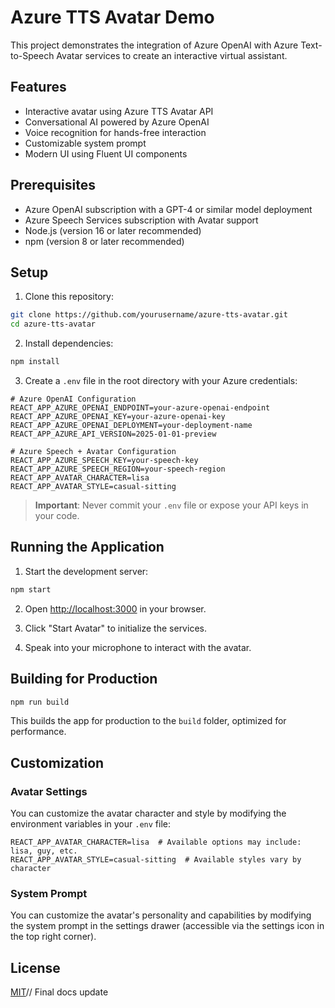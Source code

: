 # Azure TTS Avatar Demo

This project demonstrates the integration of Azure OpenAI with Azure Text-to-Speech Avatar services to create an interactive virtual assistant.

## Features

- Interactive avatar using Azure TTS Avatar API
- Conversational AI powered by Azure OpenAI
- Voice recognition for hands-free interaction
- Customizable system prompt
- Modern UI using Fluent UI components

## Prerequisites

- Azure OpenAI subscription with a GPT-4 or similar model deployment
- Azure Speech Services subscription with Avatar support
- Node.js (version 16 or later recommended)
- npm (version 8 or later recommended)

## Setup

1. Clone this repository:
```bash
git clone https://github.com/yourusername/azure-tts-avatar.git
cd azure-tts-avatar
```

2. Install dependencies:
```bash
npm install
```

3. Create a `.env` file in the root directory with your Azure credentials:
```
# Azure OpenAI Configuration
REACT_APP_AZURE_OPENAI_ENDPOINT=your-azure-openai-endpoint
REACT_APP_AZURE_OPENAI_KEY=your-azure-openai-key
REACT_APP_AZURE_OPENAI_DEPLOYMENT=your-deployment-name
REACT_APP_AZURE_API_VERSION=2025-01-01-preview

# Azure Speech + Avatar Configuration
REACT_APP_AZURE_SPEECH_KEY=your-speech-key
REACT_APP_AZURE_SPEECH_REGION=your-speech-region
REACT_APP_AVATAR_CHARACTER=lisa
REACT_APP_AVATAR_STYLE=casual-sitting
```

> **Important**: Never commit your `.env` file or expose your API keys in your code.

## Running the Application

1. Start the development server:
```bash
npm start
```

2. Open [http://localhost:3000](http://localhost:3000) in your browser.

3. Click "Start Avatar" to initialize the services.

4. Speak into your microphone to interact with the avatar.

## Building for Production

```bash
npm run build
```

This builds the app for production to the `build` folder, optimized for performance.

## Customization

### Avatar Settings

You can customize the avatar character and style by modifying the environment variables in your `.env` file:

```
REACT_APP_AVATAR_CHARACTER=lisa  # Available options may include: lisa, guy, etc.
REACT_APP_AVATAR_STYLE=casual-sitting  # Available styles vary by character
```

### System Prompt

You can customize the avatar's personality and capabilities by modifying the system prompt in the settings drawer (accessible via the settings icon in the top right corner).

## License

[MIT](https://choosealicense.com/licenses/mit/)// Final docs update
